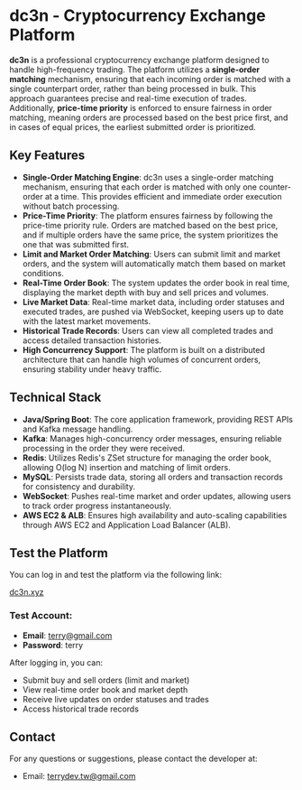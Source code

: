 # dc3n - Cryptocurrency Exchange Platform

**dc3n** is a professional cryptocurrency exchange platform designed to handle high-frequency trading. The platform utilizes a **single-order matching** mechanism, ensuring that each incoming order is matched with a single counterpart order, rather than being processed in bulk. This approach guarantees precise and real-time execution of trades. Additionally, **price-time priority** is enforced to ensure fairness in order matching, meaning orders are processed based on the best price first, and in cases of equal prices, the earliest submitted order is prioritized.

## Key Features

- **Single-Order Matching Engine**: dc3n uses a single-order matching mechanism, ensuring that each order is matched with only one counter-order at a time. This provides efficient and immediate order execution without batch processing.
- **Price-Time Priority**: The platform ensures fairness by following the price-time priority rule. Orders are matched based on the best price, and if multiple orders have the same price, the system prioritizes the one that was submitted first.
- **Limit and Market Order Matching**: Users can submit limit and market orders, and the system will automatically match them based on market conditions.
- **Real-Time Order Book**: The system updates the order book in real time, displaying the market depth with buy and sell prices and volumes.
- **Live Market Data**: Real-time market data, including order statuses and executed trades, are pushed via WebSocket, keeping users up to date with the latest market movements.
- **Historical Trade Records**: Users can view all completed trades and access detailed transaction histories.
- **High Concurrency Support**: The platform is built on a distributed architecture that can handle high volumes of concurrent orders, ensuring stability under heavy traffic.

## Technical Stack

- **Java/Spring Boot**: The core application framework, providing REST APIs and Kafka message handling.
- **Kafka**: Manages high-concurrency order messages, ensuring reliable processing in the order they were received.
- **Redis**: Utilizes Redis's ZSet structure for managing the order book, allowing O(log N) insertion and matching of limit orders.
- **MySQL**: Persists trade data, storing all orders and transaction records for consistency and durability.
- **WebSocket**: Pushes real-time market and order updates, allowing users to track order progress instantaneously.
- **AWS EC2 & ALB**: Ensures high availability and auto-scaling capabilities through AWS EC2 and Application Load Balancer (ALB).

## Test the Platform

You can log in and test the platform via the following link:

[dc3n.xyz](https://dc3n.xyz)

### Test Account:

- **Email**: terry@gmail.com
- **Password**: terry

After logging in, you can:

- Submit buy and sell orders (limit and market)
- View real-time order book and market depth
- Receive live updates on order statuses and trades
- Access historical trade records

## Contact

For any questions or suggestions, please contact the developer at:

- Email: terrydev.tw@gmail.com